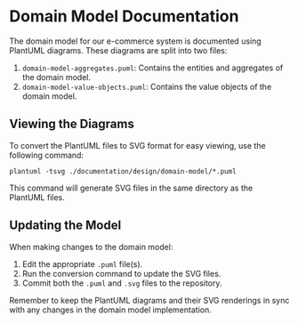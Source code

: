 # Domain Model Documentation

The domain model for our e-commerce system is documented using PlantUML diagrams. These diagrams are split into two files:

1. `domain-model-aggregates.puml`: Contains the entities and aggregates of the domain model.
2. `domain-model-value-objects.puml`: Contains the value objects of the domain model.

## Viewing the Diagrams

To convert the PlantUML files to SVG format for easy viewing, use the following command:

```
plantuml -tsvg ./documentation/design/domain-model/*.puml
```

This command will generate SVG files in the same directory as the PlantUML files.

## Updating the Model

When making changes to the domain model:

1. Edit the appropriate `.puml` file(s).
2. Run the conversion command to update the SVG files.
3. Commit both the `.puml` and `.svg` files to the repository.

Remember to keep the PlantUML diagrams and their SVG renderings in sync with any changes in the domain model implementation.
